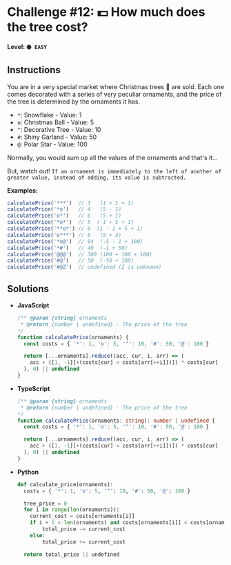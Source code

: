 # Challenge #12: 💵 How much does the tree cost?

#### Level: `🟢 EASY`

## Instructions

You are in a very special market where Christmas trees 🎄 are sold. Each one comes decorated with a series of very peculiar ornaments, and the price of the tree is determined by the ornaments it has.

- `*`: Snowflake - Value: 1
- `o`: Christmas Ball - Value: 5
- `^`: Decorative Tree - Value: 10
- `#`: Shiny Garland - Value: 50
- `@`: Polar Star - Value: 100

Normally, you would sum up all the values of the ornaments and that's it…

But, watch out! `If an ornament is immediately to the left of another of greater value, instead of adding, its value is subtracted.`

**Examples:**

```js
calculatePrice('***')  // 3   (1 + 1 + 1)
calculatePrice('*o')   // 4   (5 - 1)
calculatePrice('o*')   // 6   (5 + 1)
calculatePrice('*o*')  // 5  (-1 + 5 + 1) 
calculatePrice('**o*') // 6  (1 - 1 + 5 + 1) 
calculatePrice('o***') // 8   (5 + 3)
calculatePrice('*o@')  // 94  (-5 - 1 + 100)
calculatePrice('*#')   // 49  (-1 + 50)
calculatePrice('@@@')  // 300 (100 + 100 + 100)
calculatePrice('#@')   // 50  (-50 + 100)
calculatePrice('#@Z')  // undefined (Z is unknown)
```

## Solutions

- **JavaScript**

  ```js
  /** @param {string} ornaments
   * @return {number | undefined} - The price of the tree
  */
  function calculatePrice(ornaments) {
    const costs = { '*': 1, 'o': 5, '^': 10, '#': 50, '@': 100 }

    return [...ornaments].reduce((acc, cur, i, arr) => (
      acc + ([1, -1][+(costs[cur] < costs[arr[++i]])]) * costs[cur]
    ), 0) || undefined
  }
  ```

- **TypeScript**

  ```ts
  /** @param {string} ornaments
   * @return {number | undefined} - The price of the tree
  */
  function calculatePrice(ornaments: string): number | undefined {
    const costs = { '*': 1, 'o': 5, '^': 10, '#': 50, '@': 100 }

    return [...ornaments].reduce((acc, cur, i, arr) => (
      acc + ([1, -1][+(costs[cur] < costs[arr[++i]])]) * costs[cur]
    ), 0) || undefined
  }
  ```

- **Python**

  ```py
  def calculate_price(ornaments):
    costs = { '*': 1, 'o': 5, '^': 10, '#': 50, '@': 100 }

    tree_price = 0
    for i in range(len(ornaments)):
      current_cost = costs[ornaments[i]]
      if i + 1 < len(ornaments) and costs[ornaments[i]] < costs[ornaments[i + 1]]:
          total_price -= current_cost
      else:
          total_price += current_cost

    return total_price || undefined
  ```
